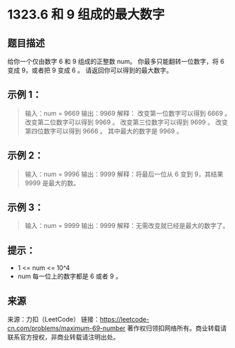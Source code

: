 # 1323.6 和 9 组成的最大数字

## 题目描述
给你一个仅由数字 6 和 9 组成的正整数 num。
你最多只能翻转一位数字，将 6 变成 9，或者把 9 变成 6 。
请返回你可以得到的最大数字。

 

## 示例 1：

> 输入：num = 9669
> 输出：9969
> 解释：
> 改变第一位数字可以得到 6669 。
> 改变第二位数字可以得到 9969 。
> 改变第三位数字可以得到 9699 。
> 改变第四位数字可以得到 9666 。
> 其中最大的数字是 9969 。

## 示例 2：

> 输入：num = 9996
> 输出：9999
> 解释：将最后一位从 6 变到 9，其结果 9999 是最大的数。

## 示例 3：

> 输入：num = 9999
> 输出：9999
> 解释：无需改变就已经是最大的数字了。

 

## 提示：

- 1 <= num <= 10^4
- num 每一位上的数字都是 6 或者 9 。



## 来源

来源：力扣（LeetCode）
链接：https://leetcode-cn.com/problems/maximum-69-number
著作权归领扣网络所有。商业转载请联系官方授权，非商业转载请注明出处。
